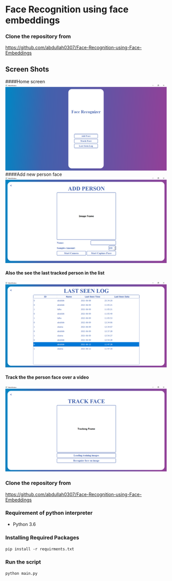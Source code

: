 # Face Recognition using face embeddings

### Clone the repository from 
https://github.com/abdullah0307/Face-Recognition-using-Face-Embeddings

## Screen Shots
####Home screen
![images/1.png](images/1.png)
####Add new person face 
![images/2.png](images/2.png)
#### Also the see the last tracked person in the list
![images/3.png](images/3.png)
#### Track the the person face over a video
![images/4.png](images/4.png)

### Clone the repository from 
https://github.com/abdullah0307/Face-Recognition-using-Face-Embeddings

### Requirement of python interpreter
* Python 3.6

### Installing Required Packages
`pip install -r requirments.txt`

### Run the script
`python main.py`
